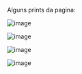 
Alguns prints da pagina:

![image](https://user-images.githubusercontent.com/74571057/117327675-3fcb0180-ae69-11eb-902c-5df00a612e48.png)

![image](https://user-images.githubusercontent.com/74571057/117327731-4d808700-ae69-11eb-8cbe-03cf7590f4e0.png)

![image](https://user-images.githubusercontent.com/74571057/117327767-5a04df80-ae69-11eb-9b09-956a46c342b5.png)

![image](https://user-images.githubusercontent.com/74571057/117327821-66893800-ae69-11eb-8b64-e4f87e6eabb4.png)


 

 

 

